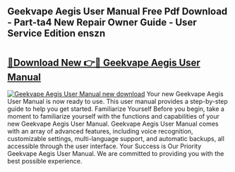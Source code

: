 ## Geekvape Aegis User Manual Free Pdf Download - Part-ta4 New Repair Owner Guide - User Service Edition enszn

# <h2><a href="http://bc3416.oget.top/?id=Geekvape+Aegis+User+Manual">🔗Download New 👉🔴 Geekvape Aegis User Manual</a></h2>

[![Geekvape Aegis User Manual new download](https://i.imgur.com/5g1atiW.png)](http://bc3416.oget.top/?id=Geekvape+Aegis+User+Manual)
Your new Geekvape Aegis User Manual is now ready to use. This user manual provides a step-by-step guide to help you get started. Familiarize Yourself Before you begin, take a moment to familiarize yourself with the functions and capabilities of your new Geekvape Aegis User Manual. Geekvape Aegis User Manual comes with an array of advanced features, including voice recognition, customizable settings, multi-language support, and automatic backups, all accessible through the user interface. Your Success is Our Priority Geekvape Aegis User Manual. We are committed to providing you with the best possible experience.
